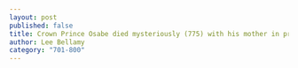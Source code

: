 ```yaml
---
layout: post
published: false
title: Crown Prince Osabe died mysteriously (775) with his mother in prison
author: Lee Bellamy
category: "701-800"
---
```


